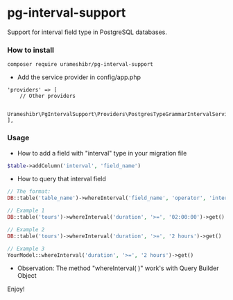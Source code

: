 # pg-interval-support
Support for interval field type in PostgreSQL databases.

### How to install
```
composer require urameshibr/pg-interval-support
```

* Add the service provider in config/app.php

```
'providers' => [
    // Other providers

    Urameshibr\PgIntervalSupport\Providers\PostgresTypeGrammarIntervalServiceProvider::class,
],
```

### Usage

* How to add a field with "interval" type in your migration file

```php
$table->addColumn('interval', 'field_name')
```

* How to query that interval field

```php
// The format: 
DB::table('table_name')->whereInterval('field_name', 'operator', 'interval')

// Example 1
DB::table('tours')->whereInterval('duration', '>=', '02:00:00')->get()

// Example 2
DB::table('tours')->whereInterval('duration', '>=', '2 hours')->get()

// Example 3
YourModel::whereInterval('duration', '>=', '2 hours')->get()
```

* Observation: The method "whereInterval( )" work's with Query Builder Object

Enjoy!
